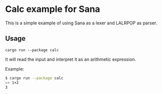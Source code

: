 # Calc example for Sana

This is a simple example of using Sana as a lexer and LALRPOP as parser.

## Usage

```
cargo run --package calc
```

It will read the input and interpret it as an arithmetic expression.

Example:

```bash
$ cargo run --package calc
>> 1+2
3
```

